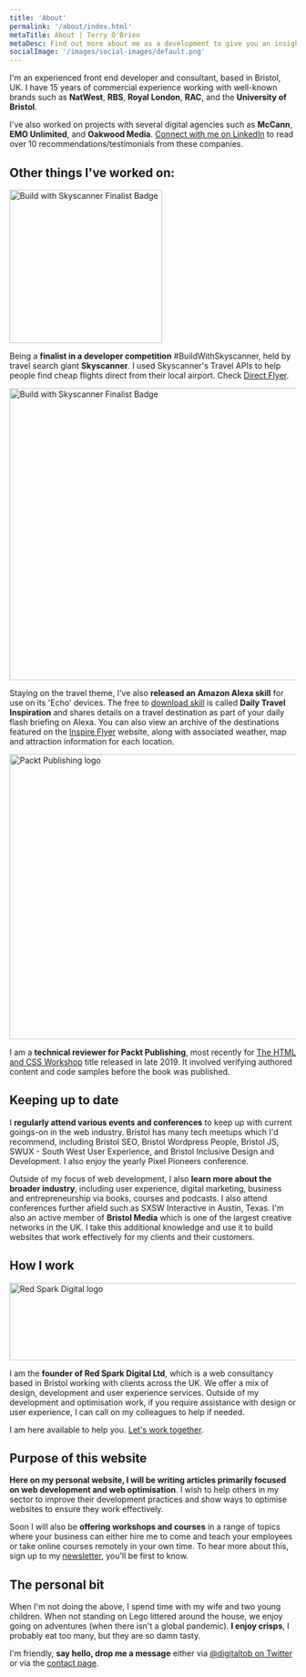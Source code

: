 ```yaml
---
title: 'About'
permalink: '/about/index.html'
metaTitle: About | Terry O'Brien 
metaDesc: Find out more about me as a development to give you an insight of how I my experience can help you.
socialImage: '/images/social-images/default.png'
---
```


<p class="text-500 sm:text-600">I'm an experienced front end developer and consultant, based in Bristol, UK. I have 15 years of commercial experience working with well-known brands such as <strong>NatWest</strong>, <strong>RBS</strong>, <strong>Royal London</strong>, <strong>RAC</strong>, and the <strong>University of Bristol</strong>.</p>
<p>
I've also worked on projects with several digital agencies such as <strong>McCann</strong>, <strong>EMO Unlimited</strong>, and <strong>Oakwood Media</strong>. <a href="https://www.linkedin.com/in/mrtobrien" target="_blank" rel="noreferrer noopener">Connect with me on LinkedIn</a> to read over 10 recommendations/testimonials from these companies.</p>

<h2>Other things I've worked on:</h2>
<div class="four-two-wrapper">
<div class="two-container">
<img class="img-skyscanner" src="/images/imagery/build-with-skyscanner.png" alt="Build with Skyscanner Finalist Badge" width="268" height="269">
</div>
<div class="four-container">
<p>Being a <strong>finalist in a developer competition</strong> #BuildWithSkyscanner, held by travel search giant <strong>Skyscanner</strong>. I used Skyscanner's Travel APIs to help people find cheap flights direct from their local airport. Check <a href="https://discover.inspireflyer.com/tools/direct-flyer/" target="_blank" rel="noreferrer noopener">Direct Flyer</a>.</p>
</div>
</div>

<div class="two-four-wrapper">
<div class="two-container">
<img class="img-alexa" src="/images/imagery/alexa-skill.png" alt="Build with Skyscanner Finalist Badge" width="512" height="512">
</div>
<div class="four-container">
<p>Staying on the travel theme, I've also <strong>released an Amazon Alexa skill</strong> for use on its 'Echo' devices. The free to <a href="https://www.amazon.co.uk/Red-Spark-Digital-Ltd-Inspiration/dp/B078GDBTR2" target="_blank" rel="noreferrer noopener">download skill</a> is called <strong>Daily Travel Inspiration</strong> and shares details on a travel destination as part of your daily flash briefing on Alexa. You can also view an archive of the destinations featured on the <a href="https://www.inspireflyer.com/travel-inspiration/" target="_blank" rel="noreferrer noopener">Inspire Flyer</a> website, along with associated weather, map and attraction information for each location.</p>
</div>
</div>

<div class="four-two-wrapper">
<div class="two-container">
<img class="img-packt" src="/images/imagery/p-publishing-logo.png" alt="Packt Publishing logo" width="900" height="500">
</div>
<div class="four-container">
<p>I am a <strong>technical reviewer for Packt Publishing</strong>, most recently for <a href="https://books.google.co.uk/books?id=gVjBDwAAQBAJ&lpg=PP3&ots=gYjDrQWIJ4&dq=the%20html%20and%20css%20workshop%20terry%20o'brien&pg=PP3#v=onepage&q=terry%20o'brien&f=false" target="_blank" rel="noreferrer noopener">The HTML and CSS Workshop</a> title released in late 2019. It involved verifying authored content and code samples before the book was published.</p>
</div>
</div>

<h2>Keeping up to date</h2>

I <strong>regularly attend various events and conferences</strong> to keep up with current goings-on in the web industry. Bristol has many tech meetups which I'd recommend, including Bristol SEO, Bristol Wordpress People, Bristol JS, SWUX - South West User Experience, and Bristol Inclusive Design and Development. I also enjoy the yearly Pixel Pioneers conference.

Outside of my focus of web development, I also <strong>learn more about the broader industry</strong>, including user experience, digital marketing, business and entrepreneurship via books, courses and podcasts. I also attend conferences further afield such as SXSW Interactive in Austin, Texas. I'm also an active member of <strong>Bristol Media</strong> which is one of the largest creative networks in the UK. I take this additional knowledge and use it to build websites that work effectively for my clients and their customers.

<h2>How I work</h2>
<div class="four-two-wrapper">
<div class="two-container">
<img class="img-rsd" src="/images/imagery/rsd-logo.png" alt="Red Spark Digital logo" width="648" height="136">
</div>
<div class="four-container">
<p>I am the <strong>founder of Red Spark Digital Ltd</strong>, which is a web consultancy based in Bristol working with clients across the UK. We offer a mix of design, development and user experience services. Outside of my development and optimisation work, if you require assistance with design or user experience, I can call on my colleagues to help if needed.</p>

<p>I am here available to help you. <a href="/contact">Let's work together</a>.</p>
</div>
</div>

<h2>Purpose of this website</h2>

<strong>Here on my personal website, I will be writing articles primarily focused on web development and web optimisation</strong>. I wish to help others in my sector to improve their development practices and show ways to optimise websites to ensure they work effectively.

Soon I will also be <strong>offering workshops and courses</strong> in a range of topics where your business can either hire me to come and teach your employees or take online courses remotely in your own time. To hear more about this, sign up to my <a href="https://mailchi.mp/877e42635e8c/newsletter" target="_blank" rel="noreferrer noopener">newsletter</a>, you'll be first to know.

<h2>The personal bit</h2>

When I'm not doing the above, I spend time with my wife and two young children. When not standing on Lego littered around the house, we enjoy going on adventures (when there isn't a global pandemic). <strong>I enjoy crisps</strong>, I probably eat too many, but they are so damn tasty.

I'm friendly, <strong>say hello, drop me a message</strong> either via <a href="https://twitter.com/digitaltob" target="_blank" rel="noreferrer noopener">@digitaltob on Twitter</a> or via the <a href="/contact">contact page</a>. 
